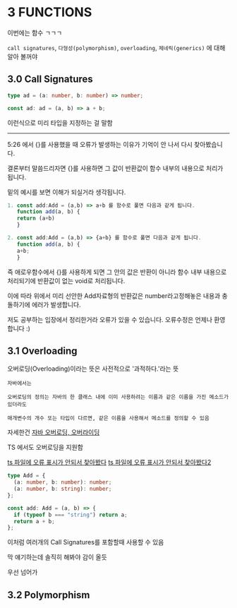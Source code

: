 # 3 FUNCTIONS

이번에는 함수 ㄱㄱㄱ

`call signatures`, `다형성(polymorphism)`, `overloading`, `제네릭(generics)` 에 대해 알아 볼꺼야

## 3.0 Call Signatures

```ts
type ad = (a: number, b: number) => number;

const ad: ad = (a, b) => a + b;
```

이런식으로 미리 타입을 지정하는 걸 말함

---

5:26 에서 {}를 사용했을 때 오류가 발생하는 이유가 기억이 안 나서 다시 찾아봤습니다.

결론부터 말씀드리자면 {}를 사용하면 그 값이 반환값이 함수 내부의 내용으로 처리가 됩니다.

밑의 예시를 보면 이해가 되실거라 생각됩니다.

```ts
1. const add:Add = (a,b) => a+b 를 함수로 풀면 다음과 같게 됩니다.
   function add(a, b) {
   return (a+b)
   }

2. const add:Add = (a,b) => {a+b} 를 함수로 풀면 다음과 같게 됩니다.
   function add(a, b) {
   a+b;
   }

```

즉 애로우함수에서 {}를 사용하게 되면 그 안의 값은 반환이 아니라 함수 내부 내용으로 처리되기에 반환값이 없는 void로 처리됩니다.

이에 따라 위에서 미리 선안한 Add자료형의 반환값은 number라고정해놓은 내용과 충돌하기에 에러가 발생합니다.

저도 공부하는 입장에서 정리한거라 오류가 있을 수 있습니다. 오류수정은 언제나 환영합니다 :)

## 3.1 Overloading

오버로딩(Overloading)이라는 뜻은 사전적으로 '과적하다.'라는 뜻

    자바에서는

    오버로딩의 정의는 자바의 한 클래스 내에 이미 사용하려는 이름과 같은 이름을 가진 메소드가 있더라도

    매개변수의 개수 또는 타입이 다르면, 같은 이름을 사용해서 메소드를 정의할 수 있음

자세한건 [자바 오버로딩, 오버라이딩](https://hyoje420.tistory.com/14)

TS 에서도 오버로딩을 지원함

[ts 파일에 오류 표시가 안되서 찾아봤다](https://vlogue.tistory.com/101)
[ts 파일에 오류 표시가 안되서 찾아봤다2](https://velog.io/@whoyoung90/typescript)

```ts
type Add = {
  (a: number, b: number): number;
  (a: number, b: string): number;
};

const add: Add = (a, b) => {
  if (typeof b === "string") return a;
  return a + b;
};
```

이처럼 여러개의 Call Signatures를 포함할때 사용할 수 있음

막 얘기하는데 솔직히 해봐야 감이 올듯

우선 넘어가

## 3.2 Polymorphism
